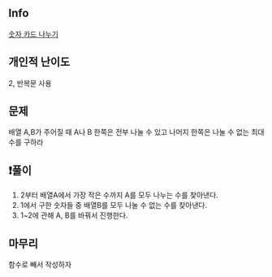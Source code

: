 ## Info
<a href="https://school.programmers.co.kr/learn/courses/30/lessons/135807" rel="nofollow">숫자 카드 나누기</a>

##  개인적 난이도
2, 반복문 사용

##  문제 
배열 A,B가 주어질 때 A나 B 한쪽은 전부 나눌 수 있고 나머지 한쪽은 나눌 수 없는 최대 수를 구하라

## ❗풀이
1. 2부터 배열A에서 가장 작은 수까지 A를 모두 나누는 수를 찾아낸다.
2. 1에서 구한 숫자들 중 배열B를 모두 나눌 수 없는 수를 찾아낸다.
3. 1~2에 관해 A, B를 바꿔서 진행한다.

## 마무리
함수로 빼서 작성하자